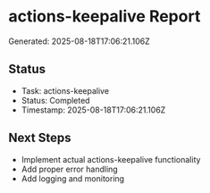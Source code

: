 # actions-keepalive Report

Generated: 2025-08-18T17:06:21.106Z

## Status
- Task: actions-keepalive
- Status: Completed
- Timestamp: 2025-08-18T17:06:21.106Z

## Next Steps
- Implement actual actions-keepalive functionality
- Add proper error handling
- Add logging and monitoring
